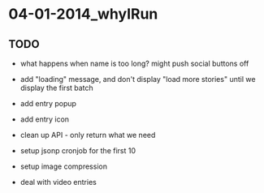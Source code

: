# 04-01-2014_whyIRun

## TODO

- what happens when name is too long? might push social buttons off
- add "loading" message, and don't display "load more stories" until we display the first batch
- add entry popup
- add entry icon

- clean up API - only return what we need
- setup jsonp cronjob for the first 10
- setup image compression
- deal with video entries
